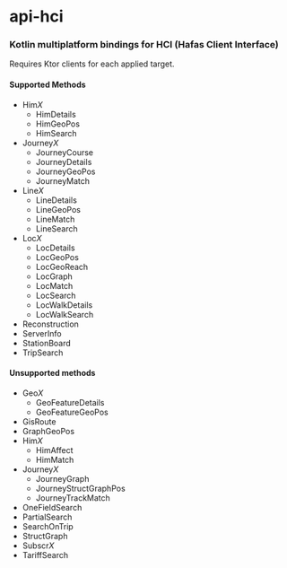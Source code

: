 # api-hci

### Kotlin multiplatform bindings for HCI (Hafas Client Interface)

Requires Ktor clients for each applied target.

#### Supported Methods

* Him*X*
  * HimDetails
  * HimGeoPos
  * HimSearch
* Journey*X*
  * JourneyCourse
  * JourneyDetails
  * JourneyGeoPos
  * JourneyMatch
* Line*X*
  * LineDetails
  * LineGeoPos
  * LineMatch
  * LineSearch
* Loc*X*
  * LocDetails
  * LocGeoPos
  * LocGeoReach
  * LocGraph
  * LocMatch
  * LocSearch
  * LocWalkDetails
  * LocWalkSearch
* Reconstruction
* ServerInfo
* StationBoard
* TripSearch

#### Unsupported methods

* Geo*X*
  * GeoFeatureDetails
  * GeoFeatureGeoPos
* GisRoute
* GraphGeoPos
* Him*X*
  * HimAffect
  * HimMatch
* Journey*X*
  * JourneyGraph
  * JourneyStructGraphPos
  * JourneyTrackMatch
* OneFieldSearch
* PartialSearch
* SearchOnTrip
* StructGraph
* Subscr*X*
* TariffSearch